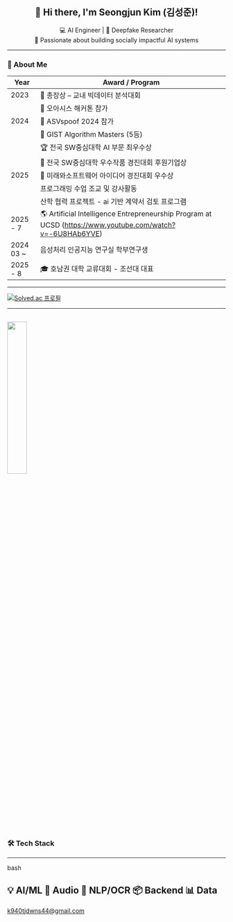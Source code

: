 <h2 align="center">👋 Hi there, I'm <strong>Seongjun Kim (김성준)</strong>!</h2>
<p align="center">
  💻 AI Engineer | 🧠 Deepfake Researcher <br/>
  🚀 Passionate about building socially impactful AI systems
</p>

---

### 🧭 About Me

| Year | Award / Program                                             |
| ---- | ----------------------------------------------------------- |
| 2023 | 🥇 총장상 – 교내 빅데이터 분석대회                                          |
|      | 🏅 오아시스 해커톤 참가                                                |
| 2024 | 🎤 ASVspoof 2024 참가                                         |
|      | 🧮 GIST Algorithm Masters (5등)                                  |
|      | 🏆 전국 SW중심대학 AI 부문 최우수상                                        |
|      | 🤝 전국 SW중심대학 우수작품 경진대회 후원기업상                                     |
| 2025 | 🥈 미래와소프트웨어 아이디어 경진대회 우수상                                   |
|      |  프로그래밍 수업 조교 및 강사활동                                    |
|      |  산학 협력 프로젝트 - ai 기반 계약서 검토 프로그램                    |
| 2025 - 7  | 🌎 Artificial Intelligence Entrepreneurship Program at UCSD (https://www.youtube.com/watch?v=-6U8HAb6YVE)|
| 2024 03 ~  | 음성처리 인공지능 연구실 학부연구생 
| 2025 - 8  | 🎓 호남권 대학 교류대회 - 조선대 대표                                       |


---
[![Solved.ac
프로필](http://mazassumnida.wtf/api/v2/generate_badge?boj=k940tjdwns)](https://solved.ac/k940tjdwns)

---
<img src="https://github-readme-stats.vercel.app/api/top-langs/?username=tjdwns221&layout=compact&theme=tokyonight" width="30%" /> </p>
---
### 🛠️ Tech Stack

---
bash

💡 AI/ML      🧪 Audio       🧾 NLP/OCR    📦 Backend     📊 Data
---
k940tjdwns44@gmail.com
